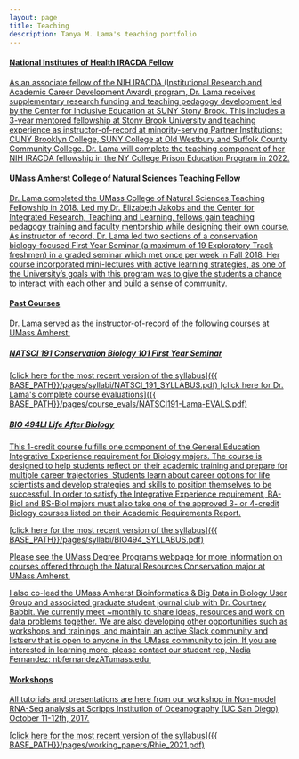 ```yaml
---
layout: page
title: Teaching
description: Tanya M. Lama's teaching portfolio
---
```

#### <u>National Institutes of Health IRACDA Fellow<u>
As an associate fellow of the <a href="https://www.stonybrook.edu/commcms/cie/iracda/about/">NIH IRACDA (Institutional Research and Academic Career Development Award) program</a>, Dr. Lama receives supplementary research funding and teaching pedagogy development led by the Center for Inclusive Education at SUNY Stony Brook. This includes a 3-year mentored fellowship at Stony Brook University and teaching experience as instructor-of-record at minority-serving Partner Institutions:  CUNY Brooklyn College, SUNY College at Old Westbury and Suffolk County Community College. Dr. Lama will complete the teaching component of her NIH IRACDA fellowship in the <a href="https://doccs.ny.gov/college-programs">NY College Prison Education Program</a> in 2022. 
  
#### <u>UMass Amherst College of Natural Sciences Teaching Fellow</u>

Dr. Lama completed the <a href="https://blogs.umass.edu/applyteachfellows/">UMass College of Natural Sciences Teaching Fellowship</a> in 2018. Led my Dr. Elizabeth Jakobs and the Center for Integrated Research, Teaching and Learning, fellows gain teaching pedagogy training and faculty mentorship while designing their own course. As instructor of record, Dr. Lama led two sections of a conservation biology-focused First Year Seminar (a maximum of 19 Exploratory Track freshmen) in a graded seminar which met once per week in Fall 2018. Her course incorporated mini-lectures with active learning strategies, as one of the University’s goals with this program was to give the students a chance to interact with each other and build a sense of community. 

#### <u>Past Courses</u>
Dr. Lama served as the instructor-of-record of the following courses at UMass Amherst:

##### NATSCI 191 Conservation Biology 101 First Year Seminar

[click here for the most recent version of the syllabus]({{ BASE_PATH}}/pages/syllabi/NATSCI_191_SYLLABUS.pdf)
[click here for Dr. Lama's complete course evaluations]({{ BASE_PATH}}/pages/course_evals/NATSCI191-Lama-EVALS.pdf)

##### BIO 494LI Life After Biology
This 1-credit course fulfills one component of the General Education Integrative Experience requirement for Biology majors. The course is designed to help students reflect on their academic training and prepare for multiple career trajectories. Students learn about career options for life scientists and develop strategies and skills to position themselves to be successful. In order to satisfy the Integrative Experience requirement, BA-Biol and BS-Biol majors must also take one of the approved 3- or 4-credit Biology courses listed on their Academic Requirements Report.

[click here for the most recent version of the syllabus]({{ BASE_PATH}}/pages/syllabi/BIO494_SYLLABUS.pdf)

Please see the UMass Degree Programs webpage for more information on courses offered through the Natural Resources Conservation major at UMass Amherst.

I also co-lead the UMass Amherst Bioinformatics & Big Data in Biology User Group and associated graduate student journal club with Dr. Courtney Babbit. We currently meet ~monthly to share ideas, resources and work on data problems together. We are also developing other opportunities such as workshops and trainings, and maintain an active Slack community and listserv that is open to anyone in the UMass community to join. If you are interested in learning more, please contact our student rep, Nadia Fernandez: nbfernandezATumass.edu.

#### <u>Workshops</u>

All tutorials and presentations are here from our workshop in Non-model RNA-Seq analysis at Scripps Institution of Oceanography (UC San Diego) October 11-12th, 2017.

[click here for the most recent version of the syllabus]({{ BASE_PATH}}/pages/working_papers/Rhie_2021.pdf)

<!-- Note: this is how to write a comment in HTML. Everything in here won't show up on your webpage.-->

<!--
To increase the size of the title, use fewer # in front of the paper title.
To decrease the size of the title, use more #. 
To remove the italics, remove the * before and after the description
To remove the underline from the title, remove the <u> tags (<u> and </u>)
-->


